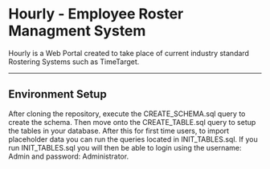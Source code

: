 # Hourly - Employee Roster Managment System

Hourly is a Web Portal created to take place of current industry standard Rostering Systems such as TimeTarget.

---

## Environment Setup

After cloning the repository, execute the CREATE_SCHEMA.sql query to create the schema. Then move onto the CREATE_TABLE.sql query to setup the tables in your database. After this for first time users, to import placeholder data you can run the queries located in INIT_TABLES.sql. If you run INIT_TABLES.sql you will then be able to login using the username: Admin and password: Administrator.
